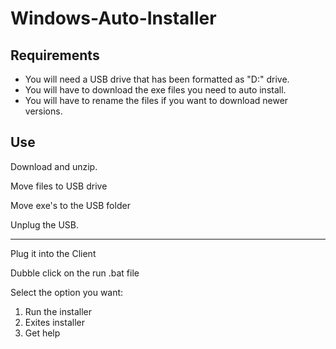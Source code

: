 # Windows-Auto-Installer
 
## Requirements 

* You will need a USB drive that has been formatted as "D:" drive.
* You will have to download the exe files you need to auto install.
* You will have to rename the files if you want to download newer versions.

## Use
Download and unzip.

Move files to USB drive 

Move exe's to the USB folder

Unplug the USB.

--------------------------------------

Plug it into the Client 

Dubble click on the run .bat file

Select the option you want:

1. Run the installer 
2. Exites installer 
3. Get help 